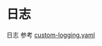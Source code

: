 # 日志

日志
参考 [custom-logging.yaml](https://github.com/apache/flink-kubernetes-operator/blob/main/examples/custom-logging.yaml)
